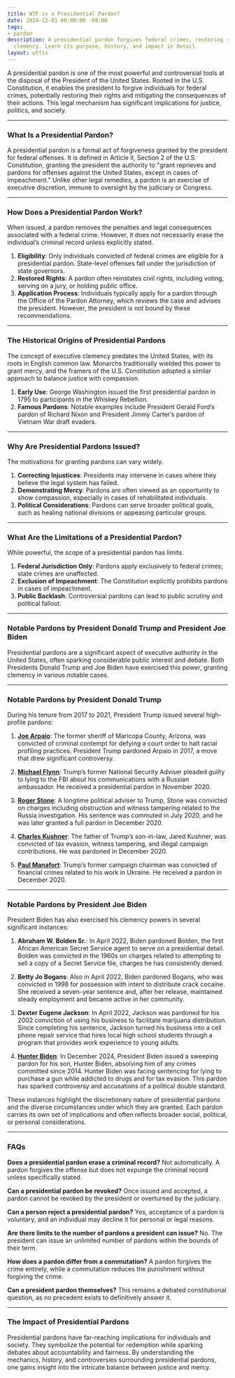 ```yaml
---
title: WTF is a Presidential Pardon?
date: 2024-12-01 00:00:00 -08:00
tags:
- pardon
description: A presidential pardon forgives federal crimes, restoring rights and offering
  clemency. Learn its purpose, history, and impact in detail.
layout: wtfis
---
```


A presidential pardon is one of the most powerful and controversial tools at the disposal of the President of the United States. Rooted in the U.S. Constitution, it enables the president to forgive individuals for federal crimes, potentially restoring their rights and mitigating the consequences of their actions. This legal mechanism has significant implications for justice, politics, and society.

---

### **What Is a Presidential Pardon?**  

A presidential pardon is a formal act of forgiveness granted by the president for federal offenses. It is defined in Article II, Section 2 of the U.S. Constitution, granting the president the authority to "grant reprieves and pardons for offenses against the United States, except in cases of impeachment." Unlike other legal remedies, a pardon is an exercise of executive discretion, immune to oversight by the judiciary or Congress.

---

### **How Does a Presidential Pardon Work?**  

When issued, a pardon removes the penalties and legal consequences associated with a federal crime. However, it does not necessarily erase the individual’s criminal record unless explicitly stated.  
1. **Eligibility**: Only individuals convicted of federal crimes are eligible for a presidential pardon. State-level offenses fall under the jurisdiction of state governors.  
2. **Restored Rights**: A pardon often reinstates civil rights, including voting, serving on a jury, or holding public office.  
3. **Application Process**: Individuals typically apply for a pardon through the Office of the Pardon Attorney, which reviews the case and advises the president. However, the president is not bound by these recommendations.  

---

### **The Historical Origins of Presidential Pardons**  

The concept of executive clemency predates the United States, with its roots in English common law. Monarchs traditionally wielded this power to grant mercy, and the framers of the U.S. Constitution adopted a similar approach to balance justice with compassion.  
1. **Early Use**: George Washington issued the first presidential pardon in 1795 to participants in the Whiskey Rebellion.  
2. **Famous Pardons**: Notable examples include President Gerald Ford’s pardon of Richard Nixon and President Jimmy Carter’s pardon of Vietnam War draft evaders.  

---

### **Why Are Presidential Pardons Issued?**  

The motivations for granting pardons can vary widely.  
1. **Correcting Injustices**: Presidents may intervene in cases where they believe the legal system has failed.  
2. **Demonstrating Mercy**: Pardons are often viewed as an opportunity to show compassion, especially in cases of rehabilitated individuals.  
3. **Political Considerations**: Pardons can serve broader political goals, such as healing national divisions or appeasing particular groups.  

---

### **What Are the Limitations of a Presidential Pardon?**  

While powerful, the scope of a presidential pardon has limits.  
1. **Federal Jurisdiction Only**: Pardons apply exclusively to federal crimes; state crimes are unaffected.  
2. **Exclusion of Impeachment**: The Constitution explicitly prohibits pardons in cases of impeachment.  
3. **Public Backlash**: Controversial pardons can lead to public scrutiny and political fallout.  

---

### Notable Pardons by President Donald Trump and President Joe Biden  

Presidential pardons are a significant aspect of executive authority in the United States, often sparking considerable public interest and debate. Both Presidents Donald Trump and Joe Biden have exercised this power, granting clemency in various notable cases.

---

### **Notable Pardons by President Donald Trump**  

During his tenure from 2017 to 2021, President Trump issued several high-profile pardons:

1. **[Joe Arpaio](https://whatthefuckjusthappenedtoday.com/2017/08/28/day-221/#8-trump-pardoned-former-sheriff-joe)**: The former sheriff of Maricopa County, Arizona, was convicted of criminal contempt for defying a court order to halt racial profiling practices. President Trump pardoned Arpaio in 2017, a move that drew significant controversy.  

2. **[Michael Flynn](https://whatthefuckjusthappenedtoday.com/2020/11/25/day-1406/#1-trump-pardoned-michael-flynn-his-f)**: Trump’s former National Security Adviser pleaded guilty to lying to the FBI about his communications with a Russian ambassador. He received a presidential pardon in November 2020.  

3. **[Roger Stone](https://whatthefuckjusthappenedtoday.com/2020/12/29/day-1440/#5-trump-issued-26-new-pardons-includ)**: A longtime political adviser to Trump, Stone was convicted on charges including obstruction and witness tampering related to the Russia investigation. His sentence was commuted in July 2020, and he was later granted a full pardon in December 2020.  

4. **[Charles Kushner](https://whatthefuckjusthappenedtoday.com/2020/12/29/day-1440/#5-trump-issued-26-new-pardons-includ)**: The father of Trump’s son-in-law, Jared Kushner, was convicted of tax evasion, witness tampering, and illegal campaign contributions. He was pardoned in December 2020.  

5. **[Paul Manafort](https://whatthefuckjusthappenedtoday.com/2020/12/29/day-1440/#5-trump-issued-26-new-pardons-includ)**: Trump’s former campaign chairman was convicted of financial crimes related to his work in Ukraine. He received a pardon in December 2020.  

---

### **Notable Pardons by President Joe Biden**  

President Biden has also exercised his clemency powers in several significant instances:

1. **Abraham W. Bolden Sr.**:  In April 2022, Biden pardoned Bolden, the first African American Secret Service agent to serve on a presidential detail. Bolden was convicted in the 1960s on charges related to attempting to sell a copy of a Secret Service file, charges he has consistently denied.  

2. **Betty Jo Bogans**: Also in April 2022, Biden pardoned Bogans, who was convicted in 1998 for possession with intent to distribute crack cocaine. She received a seven-year sentence and, after her release, maintained steady employment and became active in her community.  

3. **Dexter Eugene Jackson**: In April 2022, Jackson was pardoned for his 2002 conviction of using his business to facilitate marijuana distribution. Since completing his sentence, Jackson turned his business into a cell phone repair service that hires local high school students through a program that provides work experience to young adults.  

4. **[Hunter Biden](https://whatthefuckjusthappenedtoday.com/2024/12/02/day-1413/#1-biden-issued-a-%E2%80%9Cfull-and-unconditi)**: In December 2024, President Biden issued a sweeping pardon for his son, Hunter Biden, absolving him of any crimes committed since 2014. Hunter Biden was facing sentencing for lying to purchase a gun while addicted to drugs and for tax evasion. This pardon has sparked controversy and accusations of a political double standard.  


These instances highlight the discretionary nature of presidential pardons and the diverse circumstances under which they are granted. Each pardon carries its own set of implications and often reflects broader social, political, or personal considerations.

---

### **FAQs**  

**Does a presidential pardon erase a criminal record?** Not automatically. A pardon forgives the offense but does not expunge the criminal record unless specifically stated.  

**Can a presidential pardon be revoked?** Once issued and accepted, a pardon cannot be revoked by the president or overturned by the judiciary.  

**Can a person reject a presidential pardon?** Yes, acceptance of a pardon is voluntary, and an individual may decline it for personal or legal reasons.  

**Are there limits to the number of pardons a president can issue?** No. The president can issue an unlimited number of pardons within the bounds of their term.  

**How does a pardon differ from a commutation?** A pardon forgives the crime entirely, while a commutation reduces the punishment without forgiving the crime.  

**Can a president pardon themselves?** This remains a debated constitutional question, as no precedent exists to definitively answer it.  

---

### **The Impact of Presidential Pardons**  

Presidential pardons have far-reaching implications for individuals and society. They symbolize the potential for redemption while sparking debates about accountability and fairness. By understanding the mechanics, history, and controversies surrounding presidential pardons, one gains insight into the intricate balance between justice and mercy.  
